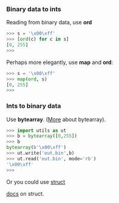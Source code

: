 ### Binary data to ints

Reading from binary data, use **ord**

```python
>>> s = '\x00\xff'
>>> [ord(c) for c in s]
[0, 255]
>>>
```

Perhaps more elegantly, use **map** and **ord**:

```python
>>> s = '\x00\xff'
>>> map(ord, s)
[0, 255]
>>>

```

### Ints to binary data

Use **bytearray**.  ([More](ByteArray.md) about bytearray).

```python
>>> import utils as ut
>>> b = bytearray([0,255])
>>> b
bytearray(b'\x00\xff')
>>> ut.write('out.bin',b)
>>> ut.read('out.bin', mode='rb')
'\x00\xff'
>>>
```

Or you could use [struct](files/Struct.md)

[docs](https://docs.python.org/2/library/struct.html#format-characters) on struct.
